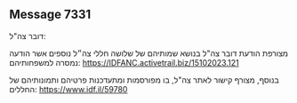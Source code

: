 ## Message 7331

דובר צה"ל:

מצורפת הודעת דובר צה"ל בנושא שמותיהם של שלושה חללי צה״ל נוספים אשר הודעה נמסרה למשפחותיהם: https://IDFANC.activetrail.biz/15102023.121

בנוסף, מצורף קישור לאתר צה"ל, בו מפורסמות ומתעדכנות פרטיהם ותמונותיהם של החללים: https://www.idf.il/59780

